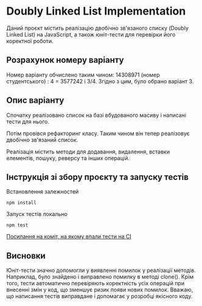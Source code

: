# Doubly Linked List Implementation

Даний проєкт містить реалізацію двобічно зв'язаного списку (Doubly Linked List) на JavaScript, а також юніт-тести для перевірки його коректної роботи.

## Розрахунок номеру варіанту

Номер варіанту обчислено таким чином: 14308971 (номер студентського) : 4 = 3577242 і 3/4. Згідно з цим, було обрано варіант 3.

## Опис варіанту

Спочатку реалізовано список на базі вбудованого масиву і написані тести для нього.

Потім провівся рефакторинг класу. Таким чином він тепер реалізовує двобічно зв'язаний список.

Реалізація містить методи для додавання, видалення, вставки елементів, пошуку, реверсу та інших операцій.

## Інструкція зі збору проєкту та запуску тестів

Встановлення залежностей

    npm install

Запуск тестів локально

    npm test

[Посилання на коміт, на якому впали тести на CI](https://github.com/yur-ochka/linked-list-task/commit/d8ffb133f749aa1d36ab74ffa6c3b725d3d1a8f9)

## Висновки

Юніт-тести значно допомогли у виявленні помилок у реалізації методів. Наприклад, було знайдено і виправлено помилку в методі clone(). Крім того, тести автоматично перевіряють коректність усіх операцій при внесенні змін у код, що зменшує ризик появи нових помилок. Вважаю, що написання тестів виправдане і допомагає у розробці якісного коду.

